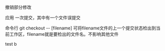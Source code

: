 撤销部分修改

应用
一次提交，其中有一个文件误提交

命令行
git checkout -- [filename]
可将filename文件的上一个提交状态检出到当前工作区，filename就是要检出的文件名。不影响其他文件

test b